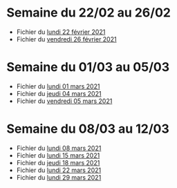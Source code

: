 # Semaine du 22/02 au 26/02

- Fichier du [lundi 22 février 2021](./3eme5/2021-02-22_3eme5.pdf)
- Fichier du [vendredi 26 février 2021](./3eme5/2021-02-26_3eme5.pdf)

# Semaine du 01/03 au 05/03

- Fichier du [lundi 01 mars 2021](./3eme5/2021-03-01_3eme5.pdf)
- Fichier du [jeudi 04 mars 2021](./3eme5/2021-03-04_3eme5.pdf)
- Fichier du [vendredi 05 mars 2021](./3eme5/2021-03-05_3eme5.pdf)

# Semaine du 08/03 au 12/03 

- Fichier du [lundi 08 mars 2021](./3eme5/2021-03-08_3eme5.pdf)
- Fichier du [lundi 15 mars 2021](./3eme5/2021-03-15_3eme5.pdf)
- Fichier du [jeudi 18 mars 2021](./3eme5/2021-03-18_3eme5.pdf)
- Fichier du [lundi 22 mars 2021](./3eme5/2021-03-22_3eme5.pdf)
- Fichier du [lundi 29 mars 2021](./3eme5/2021-03-29_3eme5.pdf)
